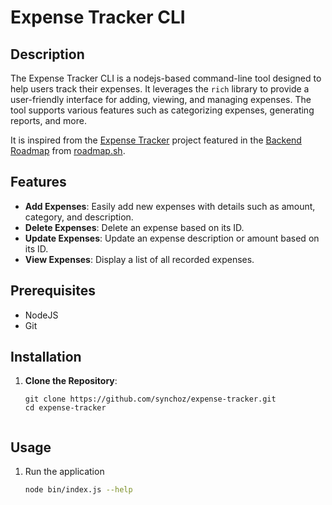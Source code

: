 # Expense Tracker CLI

## Description
The Expense Tracker CLI is a nodejs-based command-line tool designed to help users track their expenses. It leverages the `rich` library to provide a user-friendly interface for adding, viewing, and managing expenses. The tool supports various features such as categorizing expenses, generating reports, and more.

It is inspired from the [Expense Tracker](https://roadmap.sh/projects/expense-tracker) project featured in the [Backend Roadmap](https://roadmap.sh/backend) from [roadmap.sh](https://roadmap.sh/).

## Features
- **Add Expenses**: Easily add new expenses with details such as amount, category, and description.
- **Delete Expenses**: Delete an expense based on its ID.
- **Update Expenses**: Update an expense description or amount based on its ID.
- **View Expenses**: Display a list of all recorded expenses.

## Prerequisites
- NodeJS
- Git

## Installation
1. **Clone the Repository**:
   ``` nodejs
   git clone https://github.com/synchoz/expense-tracker.git
   cd expense-tracker
  
## Usage
1. Run the application
   ```sh
   node bin/index.js --help
